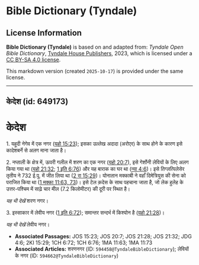 # Bible Dictionary (Tyndale)

## License Information

**Bible Dictionary (Tyndale)** is based on and adapted from: _Tyndale Open Bible Dictionary_, [Tyndale House Publishers](https://tyndaleopenresources.com/), 2023, which is licensed under a [CC BY-SA 4.0 license](https://creativecommons.org/licenses/by-sa/4.0/legalcode.en).

This markdown version (created `2025-10-17`) is provided under the same license.



--------------------------------

## केदेश (id: 649173)

केदेश
=====

1\. यहूदी नेगेव में एक नगर ([यहो 15:23](https://ref.ly/Josh15:23)); इसका उल्लेख अदादा (अरोएर) के साथ होने के कारण इसे कादेशबर्ने से अलग माना जाता है।

2\. नप्ताली के क्षेत्र में, ऊपरी गलील में शरण का एक नगर ([यहो 20:7](https://ref.ly/Josh20:7)), इसे गेर्शोनी लेवियों के लिए अलग किया गया था ([यहो 21:32](https://ref.ly/Josh21:32); [1 इति 6:76](https://ref.ly/1Chr6:76)) और यह बाराक का घर था ([न्या 4:6](https://ref.ly/Judg4:6))। इसे तिग्लत्पिलेसेर तृतीय ने 732 ई.पू. में जीत लिया था ([2 रा 15:29](https://ref.ly/2Kgs15:29))। योनातान मक्काबी ने वहाँ दिमेत्रियुस की सेना को पराजित किया था ([1 मक्का 11:63, 73](https://ref.ly/1Macc11:63,1Macc11:73))। इसे टेल क़देस के साथ पहचाना जाता है, जो लेक हुलेह के उत्तर\-पश्चिम में साढ़े चार मील (7\.2 किलोमीटर) की दूरी पर स्थित है।

*यह भी देखें* शरण नगर।

3\. इस्साकार में लेवीय नगर ([1 इति 6:72](https://ref.ly/1Chr6:72)); समान्तर सन्दर्भ में किश्योन है ([यहो 21:28](https://ref.ly/Josh21:28))।

*यह भी देखें* लेवीय नगर।

* **Associated Passages:** JOS 15:23; JOS 20:7; JOS 21:28; JOS 21:32; JDG 4:6; 2KI 15:29; 1CH 6:72; 1CH 6:76; 1MA 11:63; 1MA 11:73
* **Associated Articles:** शरणनगर (ID: `594458@TyndaleBibleDictionary`); लेवियों के नगर (ID: `594662@TyndaleBibleDictionary`)

